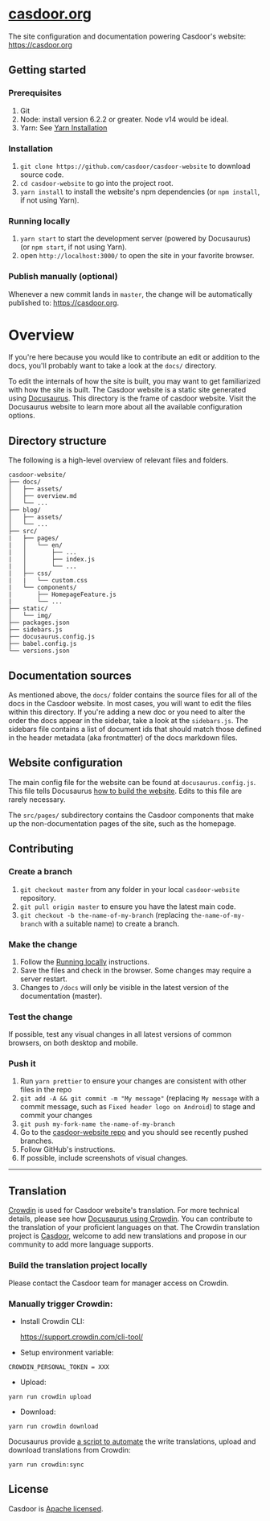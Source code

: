 # [casdoor.org](https://casdoor.org/)

The site configuration and documentation powering Casdoor's website: https://casdoor.org

## Getting started

### Prerequisites

1.  Git
1.  Node: install version 6.2.2 or greater. Node v14 would be ideal.
1.  Yarn: See [Yarn Installation](https://yarnpkg.com/lang/en/docs/install/)

### Installation

1.  `git clone https://github.com/casdoor/casdoor-website` to download source code.
1.  `cd casdoor-website` to go into the project root.
1.  `yarn install` to install the website's npm dependencies (or `npm install`, if not using Yarn).

### Running locally

1.  `yarn start` to start the development server (powered by Docusaurus) (or `npm start`, if not using Yarn).
1.  open `http://localhost:3000/` to open the site in your favorite browser.

### Publish manually (optional)

Whenever a new commit lands in `master`, the change will be automatically published to: https://casdoor.org. 

# Overview

If you're here because you would like to contribute an edit or addition to the docs, you'll probably want to take a look at the `docs/` directory.

To edit the internals of how the site is built, you may want to get familiarized with how the site is built. The Casdoor website is a static site generated using [Docusaurus](https://docusaurus.io). This directory is the frame of casdoor website. Visit the Docusaurus website to learn more about all the available configuration options.

## Directory structure

The following is a high-level overview of relevant files and folders.

```
casdoor-website/
├── docs/
│   ├── assets/
│   ├── overview.md
│   └── ...
├── blog/
│   ├── assets/
│   └── ...
├── src/
|   ├── pages/
|   │   └── en/
|   │       ├── ...
|   │       ├── index.js
|   │       └── ...
|   ├── css/
|   |	└── custom.css
|   └── components/
|    	├── HomepageFeature.js
|    	└── ...
├── static/
│   └── img/
├── packages.json
├── sidebars.js
├── docusaurus.config.js
├── babel.config.js
└── versions.json
```

## Documentation sources

As mentioned above, the `docs/` folder contains the source files for all of the docs in the Casdoor website. In most cases, you will want to edit the files within this directory. If you're adding a new doc or you need to alter the order the docs appear in the sidebar, take a look at the `sidebars.js`. The sidebars file contains a list of document ids that should match those defined in the header metadata (aka frontmatter) of the docs markdown files.

## Website configuration

The main config file for the website can be found at `docusaurus.config.js`. This file tells Docusaurus [how to build the website](http://docusaurus.io/docs/en/site-config.html). Edits to this file are rarely necessary.

The `src/pages/` subdirectory contains the Casdoor components that make up the
non-documentation pages of the site, such as the homepage.

## Contributing

### Create a branch

1.  `git checkout master` from any folder in your local `casdoor-website` repository.
1.  `git pull origin master` to ensure you have the latest main code.
1.  `git checkout -b the-name-of-my-branch` (replacing `the-name-of-my-branch`
    with a suitable name) to create a branch.

### Make the change

1.  Follow the [Running locally](#running-locally) instructions.
1.  Save the files and check in the browser. Some changes may require a server restart.
1.  Changes to `/docs` will only be visible in the latest version of the documentation (master).

### Test the change

If possible, test any visual changes in all latest versions of common browsers, on both desktop and mobile.

### Push it

1.  Run `yarn prettier` to ensure your changes are consistent with other files in
    the repo
1.  `git add -A && git commit -m "My message"` (replacing `My message` with a
    commit message, such as `Fixed header logo on Android`) to stage and commit
    your changes
1.  `git push my-fork-name the-name-of-my-branch`
1.  Go to the [casdoor-website repo](https://github.com/casdoor/casdoor-website) and you should see recently pushed branches.
1.  Follow GitHub's instructions.
1.  If possible, include screenshots of visual changes.

---

## Translation

[Crowdin](https://crowdin.com/project/casdoor) is used for Casdoor website's translation. For more technical details, please see how [Docusaurus using Crowdin](https://docusaurus.io/docs/i18n/crowdin).  You can contribute to the translation of your proficient languages on that. The Crowdin translation project is [Casdoor](https://crowdin.com/project/casdoor), welcome to add new translations and propose in our community to add more language supports.

### Build the translation project locally

Please contact the Casdoor team for manager access on Crowdin.

### Manually trigger Crowdin:

- Install Crowdin CLI:

  https://support.crowdin.com/cli-tool/

- Setup environment variable:

```
CROWDIN_PERSONAL_TOKEN = XXX
```

- Upload:

```
yarn run crowdin upload
```

- Download:

```
yarn run crowdin download
```

Docusaurus provide [a script to automate](https://docusaurus.io/docs/i18n/crowdin#automate-with-ci) the write translations, upload and download translations from Crowdin:

```
yarn run crowdin:sync
```

## License

Casdoor is [Apache licensed](./LICENSE).